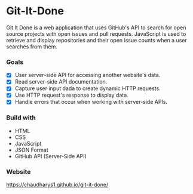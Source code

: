 # Git-It-Done
Git It Done is a web application that uses GitHub's API to search for open source projects with open issues and pull requests. JavaScript is used to retrieve and display repositories and their open issue counts when a user searches from them. 

### Goals
- [x] User server-side API for accessing another website's data.
- [x] Read server-side API documentation.
- [x] Capture user input dada to create dynamic HTTP requests.
- [x] Use HTTP request's response to display data.
- [x] Handle errors that occur when working with server-side APIs.

### Build with
- HTML
- CSS
- JavaScript
- JSON Format
- GitHub API (Server-Side API)

### Website 
https://chaudharys1.github.io/git-it-done/
